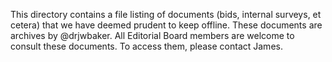 This directory contains a file listing of documents (bids, internal surveys, et cetera) that we have deemed prudent to keep offline. These documents are archives by @drjwbaker. All Editorial Board members are welcome to consult these documents. To access them, please contact James.

